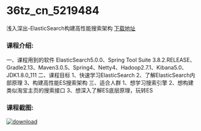 # 36tz_cn_5219484
浅入深出-ElasticSearch构建高性能搜索架构
[下载地址](http://www.36tz.cn/article/5219484 "下载地址")
### 课程介绍:
一、课程用到的软件
ElasticSearch5.0.0、Spring Tool Suite 3.8.2.RELEASE、Gradle2.13、Maven3.0.5、Spring4、Netty4、Hadoop2.7.1、Kibana5.0、JDK1.8.0_111
二、课程目标
1、快速学习ElasticSearch
2、了解ElasticSearch内部原理
3、构建高性能ES搜索架构
三、适合人群
1、想学习搜索引擎
2、想构建类似淘宝主页的搜索接口
3、想深入了解ES底层原理，玩转ES

### 课程截图:
[![download](http://36tz.cn/muke_img/2021_04_2-40.png "下载地址")](http://www.36tz.cn "下载地址")
